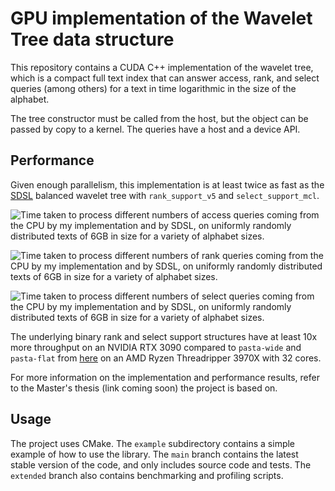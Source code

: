 # GPU implementation of the Wavelet Tree data structure

This repository contains a CUDA C++ implementation of the wavelet tree, which is a compact full text index that can answer access, rank, and select queries (among others) for a text in time logarithmic in the size of the alphabet.

The tree constructor must be called from the host, but the object can be passed by copy to a kernel. The queries have a host and a device API.

## Performance

Given enough parallelism, this implementation is at least twice as fast as the [SDSL](https://github.com/simongog/sdsl-lite) balanced wavelet tree with `rank_support_v5` and `select_support_mcl`.

![Time taken to process different numbers of access queries coming from the CPU
by my implementation and by SDSL, on uniformly randomly distributed texts
of 6GB in size for a variety of alphabet sizes.](./results/wt_access_results.png)

![Time taken to process different numbers of rank queries coming from the CPU
by my implementation and by SDSL, on uniformly randomly distributed texts
of 6GB in size for a variety of alphabet sizes.](./results/wt_rank_results.png)

![Time taken to process different numbers of select queries coming from the CPU
by my implementation and by SDSL, on uniformly randomly distributed texts
of 6GB in size for a variety of alphabet sizes.](./results/wt_select_results.png)

The underlying binary rank and select support structures have at least 10x more throughput on an NVIDIA RTX 3090 compared to `pasta-wide` and `pasta-flat` from [here](https://github.com/pasta-toolbox/bit_vector) on an AMD Ryzen Threadripper 3970X with 32 cores.

For more information on the implementation and performance results, refer to the Master's thesis (link coming soon) the project is based on.

## Usage

The project uses CMake. The `example` subdirectory contains a simple example of how to use the library.
The `main` branch contains the latest stable version of the code, and only includes source code and tests. The `extended` branch also contains benchmarking and profiling scripts.
